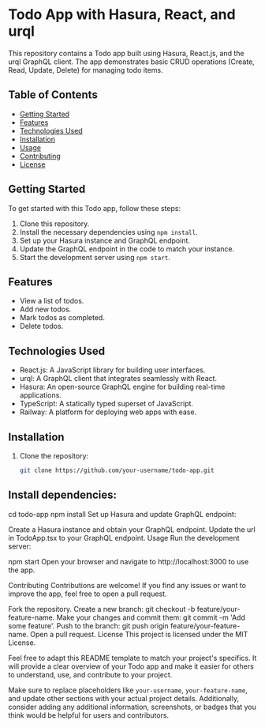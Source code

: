 # Todo App with Hasura, React, and urql

This repository contains a Todo app built using Hasura, React.js, and the urql GraphQL client. The app demonstrates basic CRUD operations (Create, Read, Update, Delete) for managing todo items.

## Table of Contents

- [Getting Started](#getting-started)
- [Features](#features)
- [Technologies Used](#technologies-used)
- [Installation](#installation)
- [Usage](#usage)
- [Contributing](#contributing)
- [License](#license)

## Getting Started

To get started with this Todo app, follow these steps:

1. Clone this repository.
2. Install the necessary dependencies using `npm install`.
3. Set up your Hasura instance and GraphQL endpoint.
4. Update the GraphQL endpoint in the code to match your instance.
5. Start the development server using `npm start`.

## Features

- View a list of todos.
- Add new todos.
- Mark todos as completed.
- Delete todos.

## Technologies Used

- React.js: A JavaScript library for building user interfaces.
- urql: A GraphQL client that integrates seamlessly with React.
- Hasura: An open-source GraphQL engine for building real-time applications.
- TypeScript: A statically typed superset of JavaScript.
- Railway: A platform for deploying web apps with ease.

## Installation

1. Clone the repository:

   ```bash
   git clone https://github.com/your-username/todo-app.git


## Install dependencies:


cd todo-app
npm install
Set up Hasura and update GraphQL endpoint:

Create a Hasura instance and obtain your GraphQL endpoint.
Update the url in TodoApp.tsx to your GraphQL endpoint.
Usage
Run the development server:


npm start
Open your browser and navigate to http://localhost:3000 to use the app.

Contributing
Contributions are welcome! If you find any issues or want to improve the app, feel free to open a pull request.

Fork the repository.
Create a new branch: git checkout -b feature/your-feature-name.
Make your changes and commit them: git commit -m 'Add some feature'.
Push to the branch: git push origin feature/your-feature-name.
Open a pull request.
License
This project is licensed under the MIT License.

Feel free to adapt this README template to match your project's specifics. It will provide a clear overview of your Todo app and make it easier for others to understand, use, and contribute to your project.

Make sure to replace placeholders like `your-username`, `your-feature-name`, and update other sections with your actual project details. Additionally, consider adding any additional information, screenshots, or badges that you think would be helpful for users and contributors.
